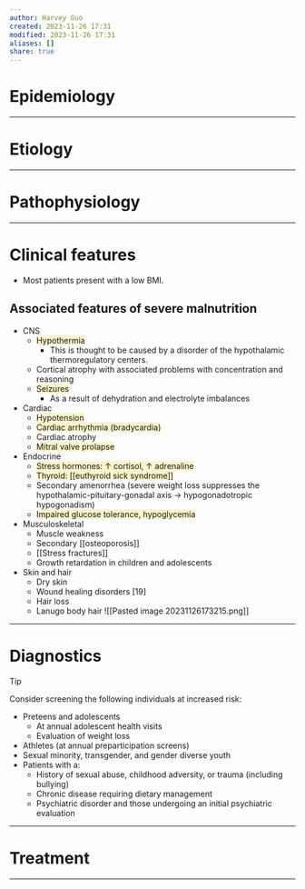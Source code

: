 ```yaml
---
author: Harvey Guo
created: 2023-11-26 17:31
modified: 2023-11-26 17:31
aliases: []
share: true
---
```

# Epidemiology


---
# Etiology


---
# Pathophysiology


---
# Clinical features
- Most patients present with a low BMI.
## Associated features of severe malnutrition
- CNS	
	- <span style="background:rgba(240, 200, 0, 0.2)">Hypothermia</span>
		- This is thought to be caused by a disorder of the hypothalamic thermoregulatory centers.
	- Cortical atrophy with associated problems with concentration and reasoning
	- <span style="background:rgba(240, 200, 0, 0.2)">Seizures </span>
		- As a result of dehydration and electrolyte imbalances
- Cardiac	
	- <span style="background:rgba(240, 200, 0, 0.2)">Hypotension</span>
	- <span style="background:rgba(240, 200, 0, 0.2)">Cardiac arrhythmia (bradycardia)</span>
	- Cardiac atrophy
	- <span style="background:rgba(240, 200, 0, 0.2)">Mitral valve prolapse</span>
- Endocrine	
	- <span style="background:rgba(240, 200, 0, 0.2)">Stress hormones: ↑ cortisol, ↑ adrenaline</span>
	- <span style="background:rgba(240, 200, 0, 0.2)">Thyroid: [[euthyroid sick syndrome]]</span>
	- Secondary amenorrhea (severe weight loss suppresses the hypothalamic-pituitary-gonadal axis → hypogonadotropic hypogonadism)
	- <span style="background:rgba(240, 200, 0, 0.2)">Impaired glucose tolerance, hypoglycemia</span>
- Musculoskeletal	
	- Muscle weakness
	- Secondary [[osteoporosis]]
	- [[Stress fractures]]
	- Growth retardation in children and adolescents
- Skin and hair	
	- Dry skin
	- Wound healing disorders [19]
	- Hair loss
	- Lanugo body hair
![[Pasted image 20231126173215.png]]

---
# Diagnostics
>[!tip] 
>Consider screening the following individuals at increased risk:
>- Preteens and adolescents
>	- At annual adolescent health visits 
>	- Evaluation of weight loss
>- Athletes (at annual preparticipation screens)
>- Sexual minority, transgender, and gender diverse youth
>- Patients with a:
>	- History of sexual abuse, childhood adversity, or trauma (including bullying)
>	- Chronic disease requiring dietary management 
>	- Psychiatric disorder and those undergoing an initial psychiatric evaluation

---
# Treatment


---
